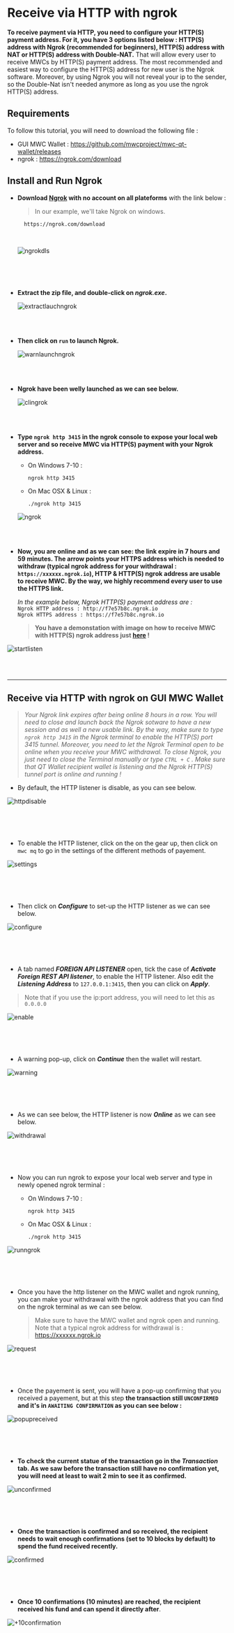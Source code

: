 
# Receive via HTTP with ngrok
**To receive payment via HTTP, you need to configure your HTTP(S) payment address. For it, you have 3 options listed below : HTTP(S) address with Ngrok (recommended for beginners), HTTP(S) address with NAT or HTTP(S) address with Double-NAT.** That will allow every user to receive MWCs by HTTP(S) payment address. The most recommended and easiest way to configure the HTTP(S) address for new user is the Ngrok software. Moreover, by using Ngrok you will not reveal your ip to the sender, so the Double-Nat isn't needed anymore as long as you use the ngrok HTTP(S) address.  


## Requirements
To follow this tutorial, you will need to download the following file : 
- GUI MWC Wallet : https://github.com/mwcproject/mwc-qt-wallet/releases
- ngrok : https://ngrok.com/download


## Install and Run Ngrok 

- **Download [Ngrok](https://ngrok.com/download) with no account on all plateforms** with the link below :  

  > In our example, we'll take Ngrok on windows.  

        https://ngrok.com/download
  <br />

  ![ngrokdls](/static/img/ngrokdl.png "Ngrok Download Page")    

<br />
<br />
<br />

- **Extract the zip file, and double-click on _ngrok.exe_.**  
  
  ![extractlauchngrok](/static/img/ngrokextracted.png "Double-Click on ngrok.exe")  


<br />
<br />

  

- **Then click on ```run``` to launch Ngrok.**    
  
  ![warnlaunchngrok](/static/img/ngrokrun.png "Click on Run")  


<br />
<br />


- **Ngrok have been welly launched as we can see below.**

  ![clingrok](/static/img/ngrokstart.png "The ngrok Terminal ")  

<br />
<br />


- **Type ```ngrok http 3415``` in the ngrok console to expose your local web server and so receive MWC via HTTP(S) payment with your Ngrok address.**   
  - On Windows 7-10 :

        ngrok http 3415  

  - On Mac OSX & Linux : 

        ./ngrok http 3415  

  ![ngrok](/static/img/ngrok3415.png "Type ngrok http 3415")  

<br />
<br />

  - **Now, you are online and as we can see: the link expire in 7 hours and 59 minutes. The arrow points your HTTPS address which is needed to withdraw (typical ngrok address for your withdrawal : ```https://xxxxxx.ngrok.io```), HTTP & HTTP(S) ngrok address are usable to receive MWC. By the way, we highly recommend every user to use the HTTPS link.**   

    _In the example below, Ngrok HTTP(S) payment address are :_   
    ```Ngrok HTTP address : http://f7e57b8c.ngrok.io```  
    ```Ngrok HTTPS address : https://f7e57b8c.ngrok.io```

    > **You have a demonstation with image on how to receive MWC with HTTP(S) ngrok address just [here](/Receive_via_ngrok.md#receive-via-http-with-ngrok) !**    

  ![startlisten](/static/img/ngrokpanel.png "Panel of your https link which is expire in 8 hours")

<br />
<br />

------

## Receive via HTTP with ngrok on GUI MWC Wallet

  > _Your Ngrok link expires after being online 8 hours in a row. You will need to close and launch back the Ngrok sotware to have a new session and as well a new usable link. By the way, make sure to type ```ngrok http 3415``` in the Ngrok terminal to enable the HTTP(S) port 3415 tunnel. Moreover, you need to let the Ngrok Terminal open to be online when you receive your MWC withdrawal. To close Ngrok, you just need to close the Terminal manually or type ```CTRL + C``` . Make sure that QT Wallet recipient wallet is listening and the Ngrok HTTP(S) tunnel port is online and running !_   
  
  - By default, the HTTP listener is disable, as you can see below.
  
  ![httpdisable](/static/img/gui1.png "HTTP listener offline")  
  
  <br />
  <br /> 
  <br /> 
  
  - To enable the HTTP listener, click on the on the gear up, then click on `mwc mq` to go in the settings of the different methods of payement.
  
   ![settings](/static/img/gui2.png "go in the setting the different methods of payement")  
   
   <br />
   <br /> 
   <br /> 
   
  - Then click on _**Configure**_ to set-up the HTTP listener as we can see below.
  
  ![configure](/static/img/gui3.png "Configure HTTP listener")
  
  <br />
  <br /> 
  <br /> 
  
  - A tab named _**FOREIGN API LISTENER**_ open, tick the case of _**Activate Foreign REST API listener**_, to enable the HTTP listener. Also edit the _**Listening Address**_ to `127.0.0.1:3415`, then you can click on _**Apply**_.
  
  > Note that if you use the ip:port address, you will need to let this as `0.0.0.0`

  ![enable](/static/img/gui4.png "FOREIGN API LISTENER")  
  
  <br />
  <br /> 
  <br /> 

  - A warning pop-up, click on _**Continue**_ then the wallet will restart.
    
  ![warning](/static/img/gui5.png "Warning pop-up")  
  
  <br />
  <br /> 
  <br /> 

  - As we can see below, the HTTP listener is now _**Online**_ as we can see below.
  
   ![withdrawal](/static/img/gui6.png "withdrawal")
   
  <br /> 
  <br /> 
  <br /> 

- Now you can run ngrok to expose your local web server and type in newly opened ngrok terminal : 

  - On Windows 7-10 :

        ngrok http 3415  

  - On Mac OSX & Linux : 

        ./ngrok http 3415  

![runngrok](/static/img/gui7.png "run ngrok")

  <br />
  <br /> 
  <br />


- Once you have the http listener on the MWC wallet and ngrok running, you can make your withdrawal with the ngrok address that you can find on the ngrok terminal as we can see below.

   > Make sure to have the MWC wallet and ngrok open and running. Note that a typical ngrok address for withdrawal is : https://xxxxxx.ngrok.io
   

![request](/static/img/gui8.png "ngrok address for withdrawal")

  <br />
  <br /> 
  <br />


- Once the payement is sent, you will have a pop-up confirming that you received a payement, but at this step **the transaction still ```UNCONFIRMED``` and it's in ```AWAITING CONFIRMATION``` as you can see below :**

![popupreceived](/static/img/gui9.png "Received transaction")


  <br />
  <br /> 
  <br />


- **To check the current statue of the transaction go in the _Transaction_ tab. As we saw before the transaction still have no confirmation yet, you will need at least to wait 2 min to see it as confirmed.**

![unconfirmed](/static/img/gui10.png "Unconfirmed")

  <br />
  <br /> 
  <br />


- **Once the transaction is confirmed and so received, the recipient needs to wait enough confirmations (set to 10 blocks by default) to spend the fund received recently.**   

![confirmed](/static/img/gui11.png "awaiting confirmations")

  <br />
  <br /> 
  <br />


- **Once 10 confirmations (10 minutes) are reached, the recipient received his fund and can spend it directly after**.   

![+10confirmation](/static/img/gui12.png "+10 confirmations")



